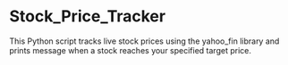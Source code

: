 # Stock_Price_Tracker
This Python script tracks live stock prices using the yahoo_fin library and prints message when a stock reaches your specified target price.
